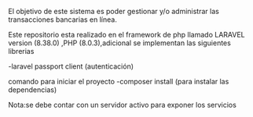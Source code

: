 El objetivo de este sistema es poder gestionar y/o administrar las  transacciones bancarias en línea.

Este repositorio esta realizado en el framework de php llamado LARAVEL version (8.38.0) ,PHP (8.0.3),adicional  se implementan las siguientes librerias 

-laravel passport client (autenticación)

comando para iniciar el proyecto 
-composer install (para instalar las dependencias)

Nota:se debe contar con un servidor activo para exponer los servicios 
